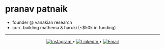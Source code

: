 # pranav patnaik
* founder @ vanakian research
* curr. building mathema & haruki (~$50k in funding)
---
<p align="center">
  <a href="https://instagram.com/pranavpatnaik_" target="_blank" rel="noopener noreferrer">
    <img src="https://img.shields.io/badge/Instagram-%23E4405F.svg?logo=Instagram&logoColor=white" alt="Instagram">
  </a>&#x2022;
  <a href="https://linkedin.com/in/pranavpatnaik" target="_blank" rel="noopener noreferrer">
    <img src="https://img.shields.io/badge/LinkedIn-%230077B5.svg?logo=linkedin&logoColor=white" alt="LinkedIn">
  </a>&#x2022;
  <a href="mailto:pranavsaipatnaik@gmail.com" target="_blank" rel="noopener noreferrer">
    <img src="https://img.shields.io/badge/Email-D14836?logo=gmail&logoColor=white" alt="Email">
  </a>
</p>



